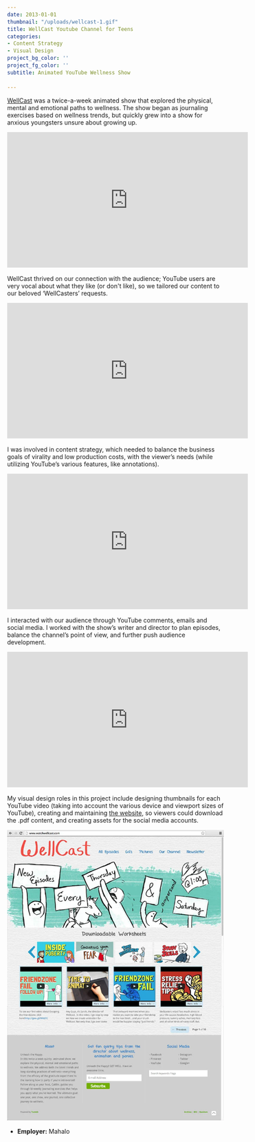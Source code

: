 ```yaml
---
date: 2013-01-01
thumbnail: "/uploads/wellcast-1.gif"
title: WellCast Youtube Channel for Teens
categories:
- Content Strategy
- Visual Design
project_bg_color: ''
project_fg_color: ''
subtitle: Animated YouTube Wellness Show

---
```

[WellCast](https://www.youtube.com/watchwellcast) was a twice-a-week animated show that explored the physical, mental and emotional paths to wellness. The show began as journaling exercises based on wellness trends, but quickly grew into a show for anxious youngsters unsure about growing up.

<iframe width="560" height="315" src="https://www.youtube.com/embed/1rcqwRgVvvw" frameborder="0" allow="accelerometer; autoplay; encrypted-media; gyroscope; picture-in-picture" allowfullscreen></iframe>

WellCast thrived on our connection with the audience; YouTube users are very vocal about what they like (or don't like), so we tailored our content to our beloved ‘WellCasters’ requests.

<iframe width="560" height="315" src="https://www.youtube.com/embed/aZY0A6E_t_8" frameborder="0" allow="accelerometer; autoplay; encrypted-media; gyroscope; picture-in-picture" allowfullscreen></iframe>

I was involved in content strategy, which needed to balance the business goals of virality and low production costs, with the viewer’s needs (while utilizing YouTube’s various features, like annotations).

<iframe width="560" height="315" src="https://www.youtube.com/embed/miTPjiHmDos" frameborder="0" allow="accelerometer; autoplay; encrypted-media; gyroscope; picture-in-picture" allowfullscreen></iframe>

I interacted with our audience through YouTube comments, emails and social media. I worked with the show’s writer and director to plan episodes, balance the channel’s point of view, and further push audience development.

<iframe width="560" height="315" src="https://www.youtube.com/embed/HChusFnyVzE" frameborder="0" allow="accelerometer; autoplay; encrypted-media; gyroscope; picture-in-picture" allowfullscreen></iframe>

My visual design roles in this project include designing thumbnails for each YouTube video (taking into account the various device and viewport sizes of YouTube), creating and maintaining [the website](https://watchwellcast.tumblr.com/), so viewers could download the .pdf content, and creating assets for the social media accounts.

![Screenshot of a colorful and animated website.](/uploads/wellcasttumblr.webp "WellCast's Website")

* **Employer:** Mahalo